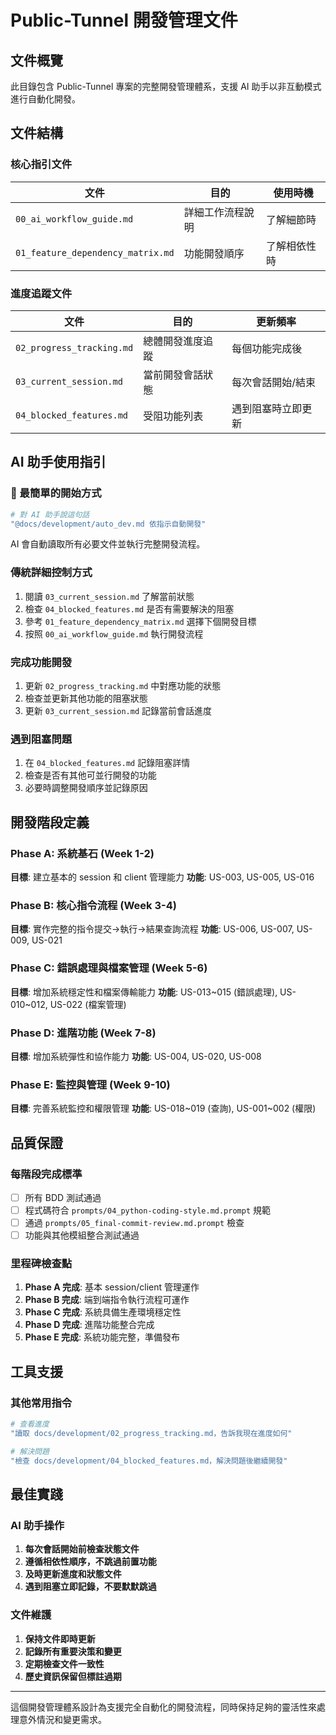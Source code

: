 # Public-Tunnel 開發管理文件

## 文件概覽
此目錄包含 Public-Tunnel 專案的完整開發管理體系，支援 AI 助手以非互動模式進行自動化開發。

## 文件結構

### 核心指引文件
| 文件 | 目的 | 使用時機 |
|------|------|----------|
| `00_ai_workflow_guide.md` | 詳細工作流程說明 | 了解細節時 |
| `01_feature_dependency_matrix.md` | 功能開發順序 | 了解相依性時 |

### 進度追蹤文件
| 文件 | 目的 | 更新頻率 |
|------|------|----------|
| `02_progress_tracking.md` | 總體開發進度追蹤 | 每個功能完成後 |
| `03_current_session.md` | 當前開發會話狀態 | 每次會話開始/結束 |
| `04_blocked_features.md` | 受阻功能列表 | 遇到阻塞時立即更新 |

## AI 助手使用指引

### 🚀 最簡單的開始方式
```bash
# 對 AI 助手說這句話
"@docs/development/auto_dev.md 依指示自動開發"
```

AI 會自動讀取所有必要文件並執行完整開發流程。

### 傳統詳細控制方式
1. 閱讀 `03_current_session.md` 了解當前狀態
2. 檢查 `04_blocked_features.md` 是否有需要解決的阻塞
3. 參考 `01_feature_dependency_matrix.md` 選擇下個開發目標
4. 按照 `00_ai_workflow_guide.md` 執行開發流程

### 完成功能開發
1. 更新 `02_progress_tracking.md` 中對應功能的狀態
2. 檢查並更新其他功能的阻塞狀態
3. 更新 `03_current_session.md` 記錄當前會話進度

### 遇到阻塞問題
1. 在 `04_blocked_features.md` 記錄阻塞詳情
2. 檢查是否有其他可並行開發的功能
3. 必要時調整開發順序並記錄原因

## 開發階段定義

### Phase A: 系統基石 (Week 1-2)
**目標**: 建立基本的 session 和 client 管理能力
**功能**: US-003, US-005, US-016

### Phase B: 核心指令流程 (Week 3-4)
**目標**: 實作完整的指令提交→執行→結果查詢流程
**功能**: US-006, US-007, US-009, US-021

### Phase C: 錯誤處理與檔案管理 (Week 5-6)
**目標**: 增加系統穩定性和檔案傳輸能力
**功能**: US-013~015 (錯誤處理), US-010~012, US-022 (檔案管理)

### Phase D: 進階功能 (Week 7-8)
**目標**: 增加系統彈性和協作能力
**功能**: US-004, US-020, US-008

### Phase E: 監控與管理 (Week 9-10)
**目標**: 完善系統監控和權限管理
**功能**: US-018~019 (查詢), US-001~002 (權限)

## 品質保證

### 每階段完成標準
- [ ] 所有 BDD 測試通過
- [ ] 程式碼符合 `prompts/04_python-coding-style.md.prompt` 規範
- [ ] 通過 `prompts/05_final-commit-review.md.prompt` 檢查
- [ ] 功能與其他模組整合測試通過

### 里程碑檢查點
1. **Phase A 完成**: 基本 session/client 管理運作
2. **Phase B 完成**: 端到端指令執行流程可運作
3. **Phase C 完成**: 系統具備生產環境穩定性
4. **Phase D 完成**: 進階功能整合完成
5. **Phase E 完成**: 系統功能完整，準備發布

## 工具支援

### 其他常用指令
```bash
# 查看進度
"讀取 docs/development/02_progress_tracking.md，告訴我現在進度如何"

# 解決問題
"檢查 docs/development/04_blocked_features.md，解決問題後繼續開發"
```

## 最佳實踐

### AI 助手操作
1. **每次會話開始前檢查狀態文件**
2. **遵循相依性順序，不跳過前置功能**
3. **及時更新進度和狀態文件**
4. **遇到阻塞立即記錄，不要默默跳過**

### 文件維護
1. **保持文件即時更新**
2. **記錄所有重要決策和變更**
3. **定期檢查文件一致性**
4. **歷史資訊保留但標註過期**

---

這個開發管理體系設計為支援完全自動化的開發流程，同時保持足夠的靈活性來處理意外情況和變更需求。